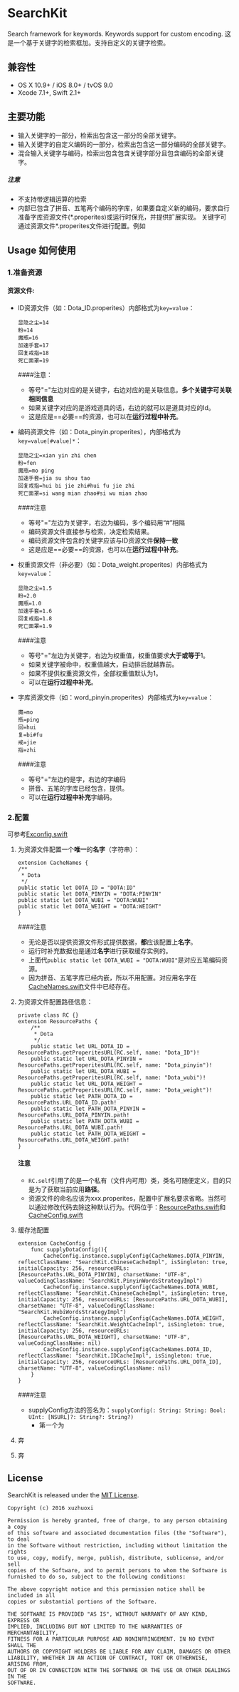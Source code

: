 # SearchKit
Search framework for keywords. Keywords support for custom encoding.
这是一个基于关键字的检索框加。支持自定义的关键字检索。

## 兼容性
- OS X 10.9+ / iOS 8.0+ / tvOS 9.0
- Xcode 7.1+, Swift 2.1+

## 主要功能
- 输入关键字的一部分，检索出包含这一部分的全部关键字。
- 输入关键字的自定义编码的一部分，检索出包含这一部分编码的全部关键字。
- 混合输入关键字与编码，检索出包含包含关键字部分且包含编码的全部关键字。

##### 注意 
- 不支持带逻辑运算的检索
- 内部已包含了拼音、五笔两个编码的字库，如果要自定义新的编码，要求自行准备字库资源文件(\*.properites)或运行时保充，并提供扩展实现。
关键字可通过资源文件*.properites文件进行配置。例如

## Usage 如何使用

### 1.准备资源

#### 资源文件:
- ID资源文件（如：Dota_ID.properites）内部格式为`key=value`：

	```
	显隐之尘=14
	粉=14
	魔瓶=16
	加速手套=17
	回复戒指=18
	死亡面罩=19
	```
	####注意：
	- 等号"="左边对应的是关键字，右边对应的是关联信息。**多个关键字可关联相同信息**
	- 如果关键字对应的是游戏道具的话，右边的就可以是道具对应的Id。
	- 这是应是==必要==的资源，也可以在**运行过程中补充**。
	
- 编码资源文件（如：Dota_pinyin.properites），内部格式为`key=value[#value]*`：

	```
	显隐之尘=xian yin zhi chen
	粉=fen
	魔瓶=mo ping
	加速手套=jia su shou tao
	回复戒指=hui bi jie zhi#hui fu jie zhi
	死亡面罩=si wang mian zhao#si wu mian zhao
	```
	####注意
	- 等号"="左边为关键字，右边为编码，多个编码用“#”相隔
	- 编码资源文件直接参与检索，决定检索结果。
	- 编码资源文件包含的关键字应该与ID资源文件**保持一致**
	- 这是应是==必要==的资源，也可以在**运行过程中补充**。
	
- 权重资源文件（非必要）（如：Dota_weight.properites）内部格式为`key=value`：

	```
	显隐之尘=1.5
	粉=2.0
	魔瓶=1.0
	加速手套=1.6
	回复戒指=1.8
	死亡面罩=1.9
	```
	####注意
	- 等号"="左边为关键字，右边为权重值，权重值要求**大于或等于**1。
	- 如果关键字被命中，权重值越大，自动排后就越靠前。
	- 如果不提供权重资源文件，全部权重值默认为1。
	- 可以在**运行过程中补充**。
	
- 字库资源文件（如：word_pinyin.properites）内部格式为`key=value`：

	```
	魔=mo
	瓶=ping
	回=hui
	复=bi#fu
	戒=jie
	指=zhi
	```
	####注意
	- 等号"="左边的是字，右边的字编码
	- 拼音、五笔的字库已经包含，提供。
	- 可以在**运行过程中补充**字编码。
	
### 2.配置
可参考[Exconfig.swift](https://github.com/xuzhuoxi/SearchKit/blob/master/SearchKitTest/ExConfig.swift)

1. 为资源文件配置一个**唯一**的**名字**（字符串）：

	```
	extension CacheNames {
    /**
     * Dota
     */
    public static let DOTA_ID = "DOTA:ID"
    public static let DOTA_PINYIN = "DOTA:PINYIN"
    public static let DOTA_WUBI = "DOTA:WUBI"
    public static let DOTA_WEIGHT = "DOTA:WEIGHT"
	}
	```
	
	####注意
	- 无论是否以提供资源文件形式提供数据，**都**应该配置上**名字**。
	- 运行时补充数据也是通过**名字**进行获取缓存实例的。
	- 上面代`public static let DOTA_WUBI = "DOTA:WUBI"`是对应五笔编码资源。
	- 因为拼音、五笔字库已经内嵌，所以不用配置。对应用名字在[CacheNames.swift](https://github.com/xuzhuoxi/SearchKit/blob/master/Source/cs/cacheconfig/CacheNames.swift)文件中已经存在。

2. 为资源文件配置路径信息：
	
	``` 
	private class RC {}
	extension ResourcePaths {
	    /**
	     * Dota
	     */
	    public static let URL_DOTA_ID = ResourcePaths.getProperitesURL(RC.self, name: "Dota_ID")!
	    public static let URL_DOTA_PINYIN = ResourcePaths.getProperitesURL(RC.self, name: "Dota_pinyin")!
	    public static let URL_DOTA_WUBI = ResourcePaths.getProperitesURL(RC.self, name: "Dota_wubi")!
	    public static let URL_DOTA_WEIGHT = ResourcePaths.getProperitesURL(RC.self, name: "Dota_weight")!
	    public static let PATH_DOTA_ID = ResourcePaths.URL_DOTA_ID.path!
	    public static let PATH_DOTA_PINYIN = ResourcePaths.URL_DOTA_PINYIN.path!
	    public static let PATH_DOTA_WUBI = ResourcePaths.URL_DOTA_WUBI.path!
	    public static let PATH_DOTA_WEIGHT = ResourcePaths.URL_DOTA_WEIGHT.path!
	}
	```
	#### 注意
	- `RC.self`引用了的是一个私有（文件内可用）类，类名可随便定义，目的只是为了获取当前应用**路径**。
	- 资源文件的命名应该为xxx.properites，配置中扩展名要求省略。当然可以通过修改代码去除这种默认行为。代码位于：[ResourcePaths.swift](https://github.com/xuzhuoxi/SearchKit/blob/master/Source/cs/resource/ResourcePaths.swift)和[CacheConfig.swift](https://github.com/xuzhuoxi/SearchKit/blob/master/Source/cs/cacheconfig/CacheConfig.swift)

3. 缓存池配置
	
	```
	extension CacheConfig {	    
	    func supplyDotaConfig(){
	        CacheConfig.instance.supplyConfig(CacheNames.DOTA_PINYIN, reflectClassName: "SearchKit.ChineseCacheImpl", isSingleton: true, initialCapacity: 256, resourceURLs: [ResourcePaths.URL_DOTA_PINYIN], charsetName: "UTF-8", valueCodingClassName: "SearchKit.PinyinWordsStrategyImpl")
	        CacheConfig.instance.supplyConfig(CacheNames.DOTA_WUBI, reflectClassName: "SearchKit.ChineseCacheImpl", isSingleton: true, initialCapacity: 256, resourceURLs: [ResourcePaths.URL_DOTA_WUBI], charsetName: "UTF-8", valueCodingClassName: "SearchKit.WubiWordsStrategyImpl")
	        CacheConfig.instance.supplyConfig(CacheNames.DOTA_WEIGHT, reflectClassName: "SearchKit.WeightCacheImpl", isSingleton: true, initialCapacity: 256, resourceURLs: [ResourcePaths.URL_DOTA_WEIGHT], charsetName: "UTF-8", valueCodingClassName: nil)
	        CacheConfig.instance.supplyConfig(CacheNames.DOTA_ID, reflectClassName: "SearchKit.IDCacheImpl", isSingleton: true, initialCapacity: 256, resourceURLs: [ResourcePaths.URL_DOTA_ID], charsetName: "UTF-8", valueCodingClassName: nil)
	    }
	}
	```
	####注意
	- supplyConfig方法的签名为：`supplyConfig(: String: String: Bool: UInt: [NSURL]?: String?: String?)`
		- 第一个为 
4. 奔
5. 奔
	
		

	
	
	
	
	
	
	

## License

SearchKit is released under the [MIT License](LICENSE.md). 

```
Copyright (c) 2016 xuzhuoxi

Permission is hereby granted, free of charge, to any person obtaining a copy
of this software and associated documentation files (the "Software"), to deal
in the Software without restriction, including without limitation the rights
to use, copy, modify, merge, publish, distribute, sublicense, and/or sell
copies of the Software, and to permit persons to whom the Software is
furnished to do so, subject to the following conditions:

The above copyright notice and this permission notice shall be included in all
copies or substantial portions of the Software.

THE SOFTWARE IS PROVIDED "AS IS", WITHOUT WARRANTY OF ANY KIND, EXPRESS OR
IMPLIED, INCLUDING BUT NOT LIMITED TO THE WARRANTIES OF MERCHANTABILITY,
FITNESS FOR A PARTICULAR PURPOSE AND NONINFRINGEMENT. IN NO EVENT SHALL THE
AUTHORS OR COPYRIGHT HOLDERS BE LIABLE FOR ANY CLAIM, DAMAGES OR OTHER
LIABILITY, WHETHER IN AN ACTION OF CONTRACT, TORT OR OTHERWISE, ARISING FROM,
OUT OF OR IN CONNECTION WITH THE SOFTWARE OR THE USE OR OTHER DEALINGS IN THE
SOFTWARE.
```




